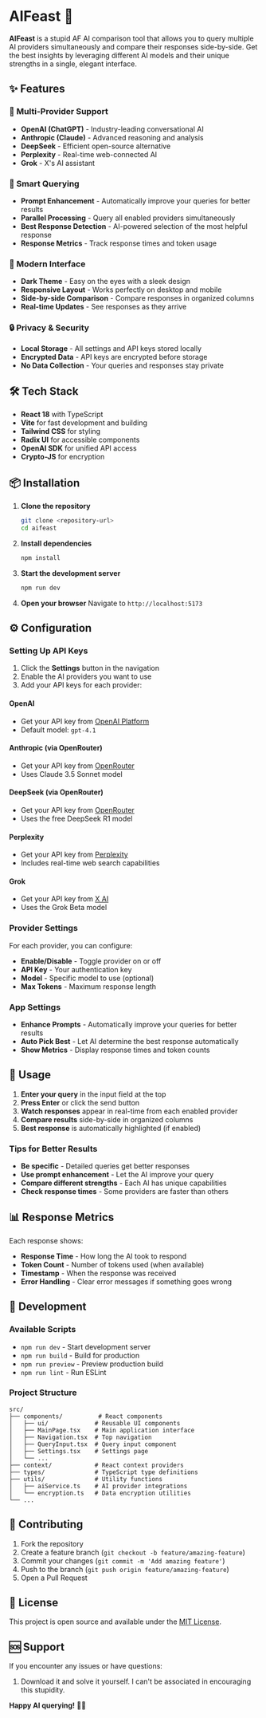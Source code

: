 # AIFeast 🤖

**AIFeast** is a stupid AF AI comparison tool that allows you to query multiple AI providers simultaneously and compare their responses side-by-side. Get the best insights by leveraging different AI models and their unique strengths in a single, elegant interface.

## ✨ Features

### 🔄 Multi-Provider Support
- **OpenAI (ChatGPT)** - Industry-leading conversational AI
- **Anthropic (Claude)** - Advanced reasoning and analysis
- **DeepSeek** - Efficient open-source alternative
- **Perplexity** - Real-time web-connected AI
- **Grok** - X's AI assistant

### 🚀 Smart Querying
- **Prompt Enhancement** - Automatically improve your queries for better results
- **Parallel Processing** - Query all enabled providers simultaneously
- **Best Response Detection** - AI-powered selection of the most helpful response
- **Response Metrics** - Track response times and token usage

### 🎨 Modern Interface
- **Dark Theme** - Easy on the eyes with a sleek design
- **Responsive Layout** - Works perfectly on desktop and mobile
- **Side-by-side Comparison** - Compare responses in organized columns
- **Real-time Updates** - See responses as they arrive

### 🔒 Privacy & Security
- **Local Storage** - All settings and API keys stored locally
- **Encrypted Data** - API keys are encrypted before storage
- **No Data Collection** - Your queries and responses stay private

## 🛠️ Tech Stack

- **React 18** with TypeScript
- **Vite** for fast development and building
- **Tailwind CSS** for styling
- **Radix UI** for accessible components
- **OpenAI SDK** for unified API access
- **Crypto-JS** for encryption

## 📦 Installation

1. **Clone the repository**
   ```bash
   git clone <repository-url>
   cd aifeast
   ```

2. **Install dependencies**
   ```bash
   npm install
   ```

3. **Start the development server**
   ```bash
   npm run dev
   ```

4. **Open your browser**
   Navigate to `http://localhost:5173`

## ⚙️ Configuration

### Setting Up API Keys

1. Click the **Settings** button in the navigation
2. Enable the AI providers you want to use
3. Add your API keys for each provider:

#### OpenAI
- Get your API key from [OpenAI Platform](https://platform.openai.com/api-keys)
- Default model: `gpt-4.1`

#### Anthropic (via OpenRouter)
- Get your API key from [OpenRouter](https://openrouter.ai/)
- Uses Claude 3.5 Sonnet model

#### DeepSeek (via OpenRouter)
- Get your API key from [OpenRouter](https://openrouter.ai/)
- Uses the free DeepSeek R1 model

#### Perplexity
- Get your API key from [Perplexity](https://www.perplexity.ai/)
- Includes real-time web search capabilities

#### Grok
- Get your API key from [X AI](https://x.ai/)
- Uses the Grok Beta model

### Provider Settings

For each provider, you can configure:
- **Enable/Disable** - Toggle provider on or off
- **API Key** - Your authentication key
- **Model** - Specific model to use (optional)
- **Max Tokens** - Maximum response length

### App Settings

- **Enhance Prompts** - Automatically improve your queries for better results
- **Auto Pick Best** - Let AI determine the best response automatically
- **Show Metrics** - Display response times and token counts

## 🎯 Usage

1. **Enter your query** in the input field at the top
2. **Press Enter** or click the send button
3. **Watch responses** appear in real-time from each enabled provider
4. **Compare results** side-by-side in organized columns
5. **Best response** is automatically highlighted (if enabled)

### Tips for Better Results

- **Be specific** - Detailed queries get better responses
- **Use prompt enhancement** - Let the AI improve your query
- **Compare different strengths** - Each AI has unique capabilities
- **Check response times** - Some providers are faster than others

## 📊 Response Metrics

Each response shows:
- **Response Time** - How long the AI took to respond
- **Token Count** - Number of tokens used (when available)
- **Timestamp** - When the response was received
- **Error Handling** - Clear error messages if something goes wrong

## 🔧 Development

### Available Scripts

- `npm run dev` - Start development server
- `npm run build` - Build for production
- `npm run preview` - Preview production build
- `npm run lint` - Run ESLint

### Project Structure

```
src/
├── components/          # React components
│   ├── ui/             # Reusable UI components
│   ├── MainPage.tsx    # Main application interface
│   ├── Navigation.tsx  # Top navigation
│   ├── QueryInput.tsx  # Query input component
│   ├── Settings.tsx    # Settings page
│   └── ...
├── context/            # React context providers
├── types/              # TypeScript type definitions
├── utils/              # Utility functions
│   ├── aiService.ts    # AI provider integrations
│   └── encryption.ts   # Data encryption utilities
└── ...
```

## 🤝 Contributing

1. Fork the repository
2. Create a feature branch (`git checkout -b feature/amazing-feature`)
3. Commit your changes (`git commit -m 'Add amazing feature'`)
4. Push to the branch (`git push origin feature/amazing-feature`)
5. Open a Pull Request

## 📝 License

This project is open source and available under the [MIT License](LICENSE).

## 🆘 Support

If you encounter any issues or have questions:

1. Download it and solve it yourself. I can't be associated in encouraging this stupidity.



**Happy AI querying!** 🚀✨

